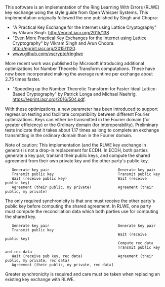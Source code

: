 This software is an implementation of the Ring Learning With Errors (RLWE) key exchange using the style
guide from Open Whisper Systems. This implementation originally followed the one published by Singh and
Chopra:

  - "A Practical Key Exchange for the Internet using Lattice Cryptography" by Vikram Singh.
    http://eprint.iacr.org/2015/138
  - "Even More Practical Key Exchanges for the Internet using Lattice Cryptography" by Vikram Singh and
    Arun Chopra. http://eprint.iacr.org/2015/1120.
  - www.github.com/vscrypto/ringlwe

More recent work was published by Microsoft introducing additional optimizations for Number Theoretic
Transform computations. These have now been incorporated making the average runtime per exchange
about 2.75 times faster.

  - "Speeding up the Number Theoretic Transform for Faster Ideal Lattice-Based Cryptography" by Patrick
  Longa and Michael Naehrig. https://eprint.iacr.org/2016/504.pdf.

With these optimizations, a new parameter has been introduced to support regression testing and facilitate
compatibility between different Fourier optimizations. Keys can either be transmitted in the Fourier 
domain (for greater efficiency) or the Ordinary domain (for interoperability). Preliminary tests indicate 
that it takes about 1.17 times as long to complete an exchange transmitting in the ordinary domain than 
in the Fourier domain.

Note of caution: This implementation (and the RLWE key exchange in general) is not a drop-in
replacement for ECDH. In ECDH, both parties generate a key pair, transmit their public keys,
and compute the shared agreement from their own private key and the other party's public key.

       Generate key pair                               Generate key pair
       Transmit public key                             Transmit public key
       Wait (receive public key)                       Wait (receive public key)
       Agreement (their public, my private)            Agreement (their public, my private)

The only required synchronicity is that one must receive the other party's public key before computing
the shared agreement. In RLWE, one party must compute the reconciliation data which both parties
use for computing the shared key.

       Generate key pair                               Generate key pair
       Transmit public key
                                                       Wait (receive public key)
                                                       Compute rec data
                                                       Transmit public key and rec data
       Wait (receive pub key, rec data)                Agreement (their public, my private, rec data)
       Agreement (their public, my private, rec data)

Greater synchronicity is required and care must be taken when replacing an existing key exchange with
RLWE.
